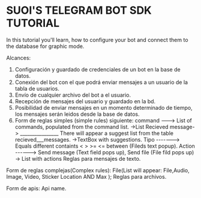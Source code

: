 SUOI'S TELEGRAM BOT SDK TUTORIAL
============================

In this tutorial you'll learn, how to configure your bot and connect them to the database for graphic mode.

Alcances:
1. Configuración y guardado de credenciales de un bot en la base de datos.
2. Conexión del bot con el que podrá enviar mensajes a un usuario de la tabla de usuarios.
3. Envío de cualquier archivo del bot a el usuario. 
4. Recepción de mensajes del usuario y guardado en la bd.
5. Posibilidad de enviar mensajes en un momento determinado de tiempo, los mensajes serán leidos desde la base de datos.
6. Form de reglas simples (simple rules) siguiente:
command ---> List of commands, populated from the command list. ->List
Recieved message-> ________________ There will appear a suggest list from the table recieved___messages. ->TextBox with suggestions.
Tipo -------> Equals different containts < > >= <= between (Fileds text popup).
Action ------> Send message (Text field pops up), Send file (File fild pops up) -> List with actions
Reglas para mensajes de texto.

Form de reglas complejas(Complex rules):
File(List will appear: File,Audio, Image, Video, Sticker Location AND Max );
Reglas para archivos.

Form de apis:
Api name.


